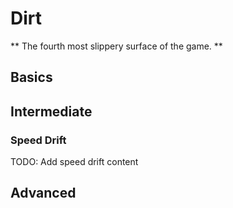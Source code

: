 # Dirt
** The fourth most slippery surface of the game. **

## Basics
## Intermediate
### Speed Drift
TODO: Add speed drift content
## Advanced